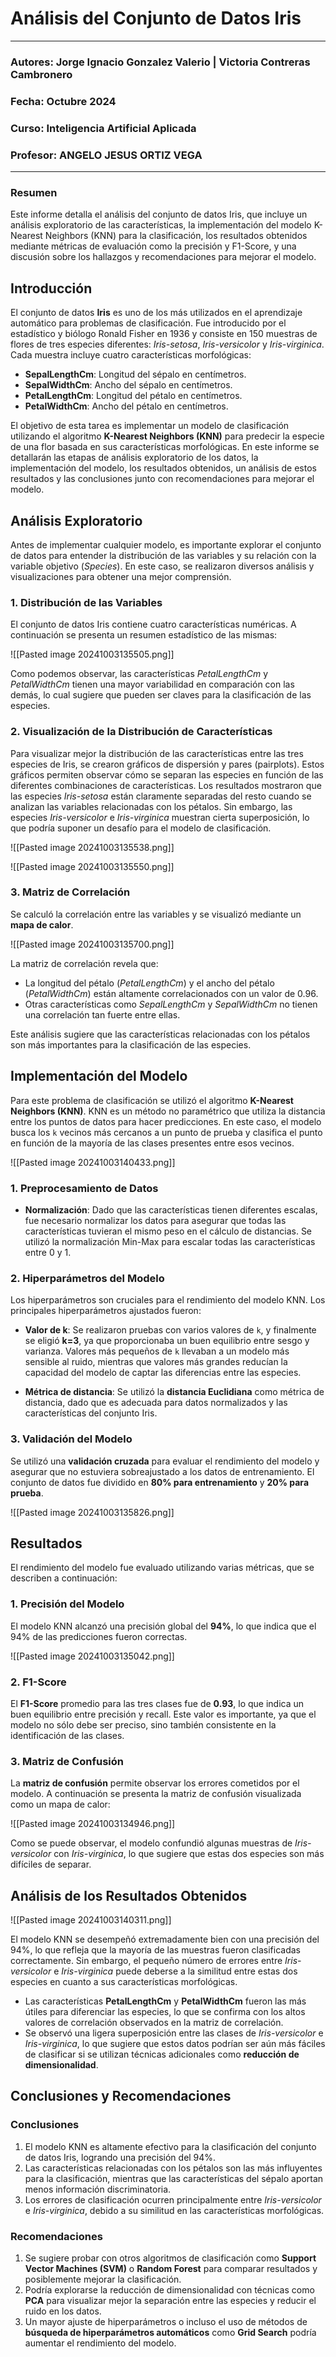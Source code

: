 # **Análisis del Conjunto de Datos Iris**

---

### **Autores**: Jorge Ignacio Gonzalez Valerio |  Victoria Contreras Cambronero

### **Fecha**: Octubre 2024

### **Curso**: Inteligencia Artificial Aplicada

### **Profesor**: ANGELO JESUS ORTIZ VEGA

---

### **Resumen**

Este informe detalla el análisis del conjunto de datos Iris, que incluye un análisis exploratorio de las características, la implementación del modelo K-Nearest Neighbors (KNN) para la clasificación, los resultados obtenidos mediante métricas de evaluación como la precisión y F1-Score, y una discusión sobre los hallazgos y recomendaciones para mejorar el modelo.

## Introducción

El conjunto de datos **Iris** es uno de los más utilizados en el aprendizaje automático para problemas de clasificación. Fue introducido por el estadístico y biólogo Ronald Fisher en 1936 y consiste en 150 muestras de flores de tres especies diferentes: _Iris-setosa_, _Iris-versicolor_ y _Iris-virginica_. Cada muestra incluye cuatro características morfológicas:

- **SepalLengthCm**: Longitud del sépalo en centímetros.
- **SepalWidthCm**: Ancho del sépalo en centímetros.
- **PetalLengthCm**: Longitud del pétalo en centímetros.
- **PetalWidthCm**: Ancho del pétalo en centímetros.

El objetivo de esta tarea es implementar un modelo de clasificación utilizando el algoritmo **K-Nearest Neighbors (KNN)** para predecir la especie de una flor basada en sus características morfológicas. En este informe se detallarán las etapas de análisis exploratorio de los datos, la implementación del modelo, los resultados obtenidos, un análisis de estos resultados y las conclusiones junto con recomendaciones para mejorar el modelo.

## Análisis Exploratorio

Antes de implementar cualquier modelo, es importante explorar el conjunto de datos para entender la distribución de las variables y su relación con la variable objetivo (_Species_). En este caso, se realizaron diversos análisis y visualizaciones para obtener una mejor comprensión.

### 1. Distribución de las Variables

El conjunto de datos Iris contiene cuatro características numéricas. A continuación se presenta un resumen estadístico de las mismas:

![[Pasted image 20241003135505.png]]

Como podemos observar, las características _PetalLengthCm_ y _PetalWidthCm_ tienen una mayor variabilidad en comparación con las demás, lo cual sugiere que pueden ser claves para la clasificación de las especies.

### 2. Visualización de la Distribución de Características

Para visualizar mejor la distribución de las características entre las tres especies de Iris, se crearon gráficos de dispersión y pares (pairplots). Estos gráficos permiten observar cómo se separan las especies en función de las diferentes combinaciones de características. Los resultados mostraron que las especies _Iris-setosa_ están claramente separadas del resto cuando se analizan las variables relacionadas con los pétalos. Sin embargo, las especies _Iris-versicolor_ e _Iris-virginica_ muestran cierta superposición, lo que podría suponer un desafío para el modelo de clasificación.

![[Pasted image 20241003135538.png]]

![[Pasted image 20241003135550.png]]

### 3. Matriz de Correlación

Se calculó la correlación entre las variables y se visualizó mediante un **mapa de calor**. 

![[Pasted image 20241003135700.png]]

La matriz de correlación revela que:

- La longitud del pétalo (_PetalLengthCm_) y el ancho del pétalo (_PetalWidthCm_) están altamente correlacionados con un valor de 0.96.
- Otras características como _SepalLengthCm_ y _SepalWidthCm_ no tienen una correlación tan fuerte entre ellas.

Este análisis sugiere que las características relacionadas con los pétalos son más importantes para la clasificación de las especies.


## Implementación del Modelo

Para este problema de clasificación se utilizó el algoritmo **K-Nearest Neighbors (KNN)**. KNN es un método no paramétrico que utiliza la distancia entre los puntos de datos para hacer predicciones. En este caso, el modelo busca los `k` vecinos más cercanos a un punto de prueba y clasifica el punto en función de la mayoría de las clases presentes entre esos vecinos.

![[Pasted image 20241003140433.png]]

### 1. Preprocesamiento de Datos

- **Normalización**: Dado que las características tienen diferentes escalas, fue necesario normalizar los datos para asegurar que todas las características tuvieran el mismo peso en el cálculo de distancias. Se utilizó la normalización Min-Max para escalar todas las características entre 0 y 1.

### 2. Hiperparámetros del Modelo

Los hiperparámetros son cruciales para el rendimiento del modelo KNN. Los principales hiperparámetros ajustados fueron:

- **Valor de k**: Se realizaron pruebas con varios valores de `k`, y finalmente se eligió **k=3**, ya que proporcionaba un buen equilibrio entre sesgo y varianza. Valores más pequeños de `k` llevaban a un modelo más sensible al ruido, mientras que valores más grandes reducían la capacidad del modelo de captar las diferencias entre las especies.
    
- **Métrica de distancia**: Se utilizó la **distancia Euclidiana** como métrica de distancia, dado que es adecuada para datos normalizados y las características del conjunto Iris.
    

### 3. Validación del Modelo

Se utilizó una **validación cruzada** para evaluar el rendimiento del modelo y asegurar que no estuviera sobreajustado a los datos de entrenamiento. El conjunto de datos fue dividido en **80% para entrenamiento** y **20% para prueba**.

![[Pasted image 20241003135826.png]]
## Resultados

El rendimiento del modelo fue evaluado utilizando varias métricas, que se describen a continuación:

### 1. Precisión del Modelo

El modelo KNN alcanzó una precisión global del **94%**, lo que indica que el 94% de las predicciones fueron correctas.

![[Pasted image 20241003135042.png]]

### 2. F1-Score

El **F1-Score** promedio para las tres clases fue de **0.93**, lo que indica un buen equilibrio entre precisión y recall. Este valor es importante, ya que el modelo no sólo debe ser preciso, sino también consistente en la identificación de las clases.

### 3. Matriz de Confusión

La **matriz de confusión** permite observar los errores cometidos por el modelo. A continuación se presenta la matriz de confusión visualizada como un mapa de calor:

![[Pasted image 20241003134946.png]]

Como se puede observar, el modelo confundió algunas muestras de _Iris-versicolor_ con _Iris-virginica_, lo que sugiere que estas dos especies son más difíciles de separar.
## Análisis de los Resultados Obtenidos

![[Pasted image 20241003140311.png]]

El modelo KNN se desempeñó extremadamente bien con una precisión del 94%, lo que refleja que la mayoría de las muestras fueron clasificadas correctamente. Sin embargo, el pequeño número de errores entre _Iris-versicolor_ e _Iris-virginica_ puede deberse a la similitud entre estas dos especies en cuanto a sus características morfológicas.

- Las características **PetalLengthCm** y **PetalWidthCm** fueron las más útiles para diferenciar las especies, lo que se confirma con los altos valores de correlación observados en la matriz de correlación.
- Se observó una ligera superposición entre las clases de _Iris-versicolor_ e _Iris-virginica_, lo que sugiere que estos datos podrían ser aún más fáciles de clasificar si se utilizan técnicas adicionales como **reducción de dimensionalidad**.

## Conclusiones y Recomendaciones

### Conclusiones

1. El modelo KNN es altamente efectivo para la clasificación del conjunto de datos Iris, logrando una precisión del 94%.
2. Las características relacionadas con los pétalos son las más influyentes para la clasificación, mientras que las características del sépalo aportan menos información discriminatoria.
3. Los errores de clasificación ocurren principalmente entre _Iris-versicolor_ e _Iris-virginica_, debido a su similitud en las características morfológicas.

### Recomendaciones

1. Se sugiere probar con otros algoritmos de clasificación como **Support Vector Machines (SVM)** o **Random Forest** para comparar resultados y posiblemente mejorar la clasificación.
2. Podría explorarse la reducción de dimensionalidad con técnicas como **PCA** para visualizar mejor la separación entre las especies y reducir el ruido en los datos.
3. Un mayor ajuste de hiperparámetros o incluso el uso de métodos de **búsqueda de hiperparámetros automáticos** como **Grid Search** podría aumentar el rendimiento del modelo.